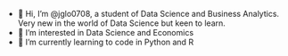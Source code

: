 - 👋 Hi, I’m @jglo0708, a student of Data Science and Business Analytics. Very new in the world of Data Science but keen to learn.
- 👀 I’m interested in Data Science and Economics
- 🌱 I’m currently learning to code in Python and R


<!---
jglo0708/jglo0708 is a ✨ special ✨ repository because its `README.md` (this file) appears on your GitHub profile.
You can click the Preview link to take a look at your changes.
--->
